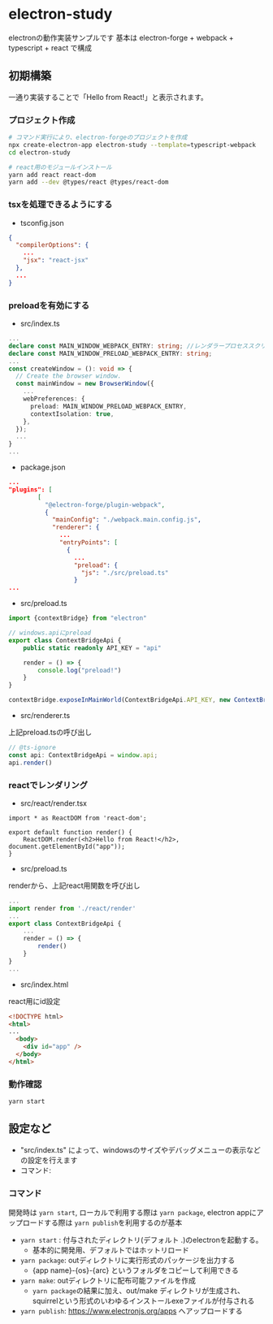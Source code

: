 # electron-study

electronの動作実装サンプルです
基本は electron-forge + webpack + typescript + react で構成

## 初期構築

一通り実装することで「Hello from React!」と表示されます。

### プロジェクト作成

```bash
# コマンド実行により、electron-forgeのプロジェクトを作成
npx create-electron-app electron-study --template=typescript-webpack
cd electron-study

# react用のモジュールインストール
yarn add react react-dom
yarn add --dev @types/react @types/react-dom
```

### tsxを処理できるようにする

* tsconfig.json

```json
{
  "compilerOptions": {
    ...
    "jsx": "react-jsx"
  },
  ...
}
```

### preloadを有効にする

* src/index.ts

```ts
...
declare const MAIN_WINDOW_WEBPACK_ENTRY: string; //レンダラープロセススクリプトのファイルパス
declare const MAIN_WINDOW_PRELOAD_WEBPACK_ENTRY: string; 
...
const createWindow = (): void => {
  // Create the browser window.
  const mainWindow = new BrowserWindow({
    ...
    webPreferences: {
      preload: MAIN_WINDOW_PRELOAD_WEBPACK_ENTRY,
      contextIsolation: true,
    },
  });
  ...
}
...
```

* package.json

```json
...
"plugins": [
        [
          "@electron-forge/plugin-webpack",
          {
            "mainConfig": "./webpack.main.config.js",
            "renderer": {
              ...
              "entryPoints": [
                {
                  ...
                  "preload": {
                    "js": "./src/preload.ts"
                  }
...
```

* src/preload.ts

```ts
import {contextBridge} from "electron"

// windows.apiにpreload
export class ContextBridgeApi {
    public static readonly API_KEY = "api"

    render = () => {
        console.log("preload!")
    }
}

contextBridge.exposeInMainWorld(ContextBridgeApi.API_KEY, new ContextBridgeApi())
```

* src/renderer.ts

上記preload.tsの呼び出し

```ts
// @ts-ignore
const api: ContextBridgeApi = window.api;
api.render()
```


### reactでレンダリング

* src/react/render.tsx

```tsx
import * as ReactDOM from 'react-dom';

export default function render() {
    ReactDOM.render(<h2>Hello from React!</h2>, document.getElementById("app"));
}
```

* src/preload.ts

renderから、上記react用関数を呼び出し

```ts
...
import render from './react/render'
...
export class ContextBridgeApi {
    ...
    render = () => {
        render()
    }
}
...
```

* src/index.html

react用にid設定

```html
<!DOCTYPE html>
<html>
...
  <body>
    <div id="app" />
  </body>
</html>
```

### 動作確認

```bash
yarn start
```

## 設定など

- "src/index.ts" によって、windowsのサイズやデバッグメニューの表示などの設定を行えます
- コマンド:


### コマンド

開発時は `yarn start`, ローカルで利用する際は `yarn package`, electron appにアップロードする際は `yarn publish`を利用するのが基本

- `yarn start` : 付与されたディレクトリ(デフォルト .)のelectronを起動する。
  - 基本的に開発用、デフォルトではホットリロード
- `yarn package`: outディレクトリに実行形式のパッケージを出力する
  - {app name}-{os}-{arc} というフォルダをコピーして利用できる
- `yarn make`: outディレクトリに配布可能ファイルを作成
  - `yarn package`の結果に加え、out/make ディレクトリが生成され、squirrelという形式のいわゆるインストールexeファイルが付与される
- `yarn publish`: https://www.electronjs.org/apps へアップロードする


